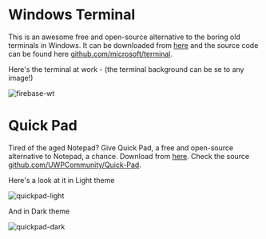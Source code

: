 # Windows Terminal

This is an awesome free and open-source alternative to the boring old terminals in Windows. It can be downloaded from [here](https://www.microsoft.com/en-us/p/windows-terminal-preview/9n0dx20hk701?activetab=pivot:overviewtab) and the source code can be found here [github.com/microsoft/terminal](https://github.com/microsoft/terminal).

Here's the terminal at work - (the terminal background can be se to any image!)

![firebase-wt](https://github.com/rashil2000/Fluent-Customization/blob/master/Windows%20Terminal%20%2B%20Quickpad/Screenshot%20(101).png)

# Quick Pad

Tired of the aged Notepad? Give Quick Pad, a free and open-source alternative to Notepad, a chance. Download from [here](https://www.microsoft.com/en-us/p/quick-pad-fluent-notepad-app/9pdlwqhtlsv3?activetab=pivot:overviewtab). Check the source [github.com/UWPCommunity/Quick-Pad](https://github.com/UWPCommunity/Quick-Pad).

Here's a look at it in Light theme

![quickpad-light](https://github.com/rashil2000/Fluent-Customization/blob/master/Windows%20Terminal%20%2B%20Quickpad/Screenshot%20(155).png)

And in Dark theme

![quickpad-dark](https://github.com/rashil2000/Fluent-Customization/blob/master/Windows%20Terminal%20%2B%20Quickpad/Screenshot%20(153).png)

